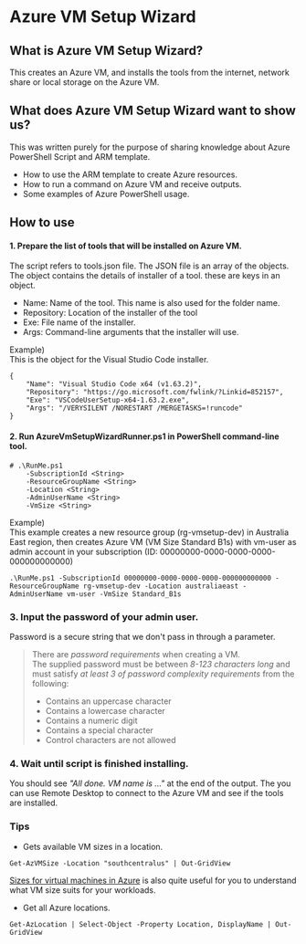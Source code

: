 # Azure VM Setup Wizard

## What is Azure VM Setup Wizard?
This creates an Azure VM, and installs the tools from the internet, network share or local storage on the Azure VM.

## What does Azure VM Setup Wizard want to show us?
This was written purely for the purpose of sharing knowledge about Azure PowerShell Script and ARM template.
- How to use the ARM template to create Azure resources.
- How to run a command on Azure VM and receive outputs.
- Some examples of Azure PowerShell usage.

## How to use

#### 1. Prepare the list of tools that will be installed on Azure VM.
The script refers to tools.json file. 
The JSON file is an array of the objects. The object contains the details of installer of a tool.
these are keys in an object.
* Name: Name of the tool. This name is also used for the folder name.
* Repository: Location of the installer of the tool
* Exe: File name of the installer.
* Args: Command-line arguments that the installer will use.

Example)  
This is the object for the Visual Studio Code installer.
```
{
    "Name": "Visual Studio Code x64 (v1.63.2)",
    "Repository": "https://go.microsoft.com/fwlink/?Linkid=852157",
    "Exe": "VSCodeUserSetup-x64-1.63.2.exe",
    "Args": "/VERYSILENT /NORESTART /MERGETASKS=!runcode"
}
```

#### 2. Run AzureVmSetupWizardRunner.ps1 in PowerShell command-line tool.
```
# .\RunMe.ps1
	-SubscriptionId <String>
	-ResourceGroupName <String>
	-Location <String>
	-AdminUserName <String>
	-VmSize <String>
```

Example)  
This example creates a new resource group (rg-vmsetup-dev) in Australia East region, then creates Azure VM (VM Size Standard B1s) with vm-user as admin account in your subscription (ID: 00000000-0000-0000-0000-000000000000)
```
.\RunMe.ps1 -SubscriptionId 00000000-0000-0000-0000-000000000000 -ResourceGroupName rg-vmsetup-dev -Location australiaeast -AdminUserName vm-user -VmSize Standard_B1s
```

### 3. Input the password of your admin user.
Password is a secure string that we don't pass in through a parameter.
>There are *password requirements* when creating a VM.  
>The supplied password must be between *8-123 characters long* and must satisfy *at least 3 of password complexity requirements* from the following:
> * Contains an uppercase character
> * Contains a lowercase character
> * Contains a numeric digit
> * Contains a special character
> * Control characters are not allowed

### 4. Wait until script is finished installing.
You should see *"All done. VM name is ..."* at the end of the output.
The you can use Remote Desktop to connect to the Azure VM and see if the tools are installed.

### Tips
* Gets available VM sizes in a location.
```
Get-AzVMSize -Location "southcentralus" | Out-GridView
```

[Sizes for virtual machines in Azure]([https://docs.microsoft.com/en-us/azure/virtual-machines/sizes]) is also quite useful for you to understand what VM size suits for your workloads.


* Get all Azure locations.
```
Get-AzLocation | Select-Object -Property Location, DisplayName | Out-GridView
```